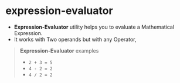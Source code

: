 expression-evaluator
====================
* **Expression-Evaluator** utility helps you to evaluate a Mathematical Expression.
* It works with Two operands but with any Operator,
> **Expression-Evaluator** examples
>
> - `2 + 3 = 5`
> - `4 - 2 = 2`
> - `4 / 2 = 2`
